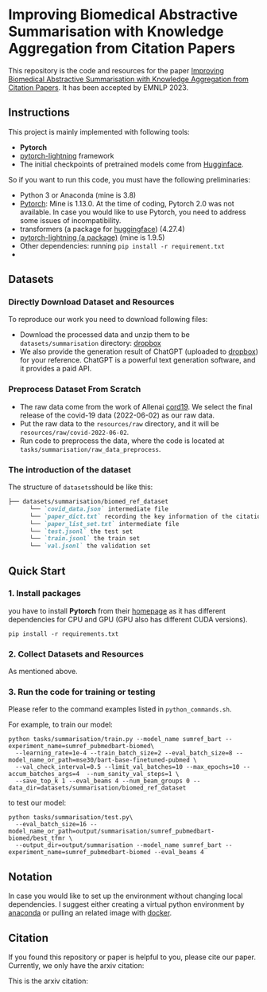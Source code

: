 # Improving Biomedical Abstractive Summarisation with Knowledge Aggregation from Citation Papers

This repository is the code and resources for the paper [Improving Biomedical Abstractive Summarisation with Knowledge Aggregation from Citation Papers](). 
It has been accepted by EMNLP 2023.

## Instructions

This project is mainly implemented with following tools:
- **Pytorch**
- [pytorch-lightning](https://www.pytorchlightning.ai/) framework
- The initial checkpoints of pretrained models come from [Hugginface](https://huggingface.co).

So if you want to run this code, you must have the following preliminaries:
- Python 3 or Anaconda (mine is 3.8)
- [Pytorch](https://pytorch.org/): Mine is 1.13.0. At the time of coding, Pytorch 2.0 was not available. In case you would like to use Pytorch, you need to address some issues of incompatibility.
- transformers (a package for [huggingface](https://huggingface.co/facebook/bart-base)) (4.27.4)
- [pytorch-lightning (a package)](https://www.pytorchlightning.ai/) (mine is 1.9.5)
- Other dependencies: running `pip install -r requirement.txt` 
- 
## Datasets 
### Directly Download Dataset and Resources
To reproduce our work you need to download following files:

- Download the processed data and unzip them to be `datasets/summarisation` directory: [dropbox](https://www.dropbox.com/scl/fi/gu6y1tlh6anix4w4sq704/biomed_ref_dataset.zip?rlkey=72rlzmuvjy6rnad3j9wl1hnq7&dl=0)
- We also provide the generation result of ChatGPT (uploaded to [dropbox](https://www.dropbox.com/scl/fi/zlgkv56t1ue9aj8on68c5/ChatGPT_gen.txt?rlkey=3ukwuq5mrva5yne8fs98ebonl&dl=0)) for your reference. ChatGPT is a powerful text generation software, and it provides a paid API.

### Preprocess Dataset From Scratch

- The raw data come from the work of Allenai [cord19](https://github.com/allenai/cord19). We select the final release of the covid-19 data (2022-06-02) as our raw data. 
- Put the raw data to the `resources/raw` directory, and it will be `resources/raw/covid-2022-06-02`.
- Run code to preprocess the data, where the code is located at `tasks/summarisation/raw_data_preprocess`.

### The introduction of the dataset
The structure of `datasets`should be like this:
```markdown
├── datasets/summarisation/biomed_ref_dataset
      └── `covid_data.json` intermediate file
      └── `paper_dict.txt` recording the key information of the citation networks 
      └── `paper_list_set.txt` intermediate file
      └── `test.jsonl` the test set
      └── `train.jsonl` the train set
      └── `val.jsonl` the validation set
```

## Quick Start

### 1. Install packages
you have to install **Pytorch** from their [homepage](https://pytorch.org/get-started/locally/) 
as it has different dependencies for CPU and GPU (GPU also has different CUDA versions).

```shell
pip install -r requirements.txt
```

### 2. Collect Datasets and Resources

As mentioned above.

### 3. Run the code for training or testing

Please refer to the command examples listed in `python_commands.sh`.

For example, to train our model:
```shell
python tasks/summarisation/train.py --model_name sumref_bart --experiment_name=sumref_pubmedbart-biomed\
  --learning_rate=1e-4 --train_batch_size=2 --eval_batch_size=8 --model_name_or_path=mse30/bart-base-finetuned-pubmed \
  --val_check_interval=0.5 --limit_val_batches=10 --max_epochs=10 --accum_batches_args=4  --num_sanity_val_steps=1 \
  --save_top_k 1 --eval_beams 4 --num_beam_groups 0 --data_dir=datasets/summarisation/biomed_ref_dataset
```
to test our model:
```shell
python tasks/summarisation/test.py\
  --eval_batch_size=16 --model_name_or_path=output/summarisation/sumref_pubmedbart-biomed/best_tfmr \
  --output_dir=output/summarisation --model_name sumref_bart --experiment_name=sumref_pubmedbart-biomed --eval_beams 4
```

## Notation
In case you would like to set up the environment without changing local dependencies. 
I suggest either creating a virtual python environment by [anaconda](https://www.anaconda.com/download) or pulling an related image with [docker](https://www.docker.com/products/docker-desktop/).


## Citation
If you found this repository or paper is helpful to you, please cite our paper. 
Currently, we only have the arxiv citation:

This is the arxiv citation:
```angular2

```

